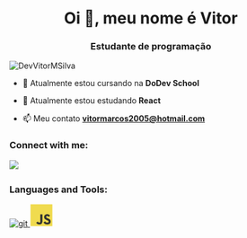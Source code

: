 <h1 align="center">Oi 👋, meu nome é Vitor</h1>
<h3 align="center">Estudante de programação </h3>

<p align="left"> <img src="https://komarev.com/ghpvc/?username=devvitormsilva&label=Profile%20views&color=0e75b6&style=flat" alt="DevVitorMSilva" /> </p>

- 🔭 Atualmente estou cursando na **DoDev School**

- 🌱 Atualmente estou estudando **React**

- 📫 Meu contato **vitormarcos2005@hotmail.com**

<h3 align="left">Connect with me:</h3>
<p align="left">
  <a href="https://www.linkedin.com/in/vitor-silva-502b512a7/" target="_blank"><img loading="lazy" src="https://img.shields.io/badge/-LinkedIn-%230077B5?style=for-the-badge&logo=linkedin&logoColor=white" target="_blank"></a>
</p>

<h3 align="left">Languages and Tools:</h3>
<p align="left"> <a href="https://git-scm.com/" target="_blank" rel="noreferrer"> <img src="https://www.vectorlogo.zone/logos/git-scm/git-scm-icon.svg" alt="git" width="40" height="40"/> </a> <a href="https://developer.mozilla.org/en-US/docs/Web/JavaScript" target="_blank" rel="noreferrer"> <img src="https://raw.githubusercontent.com/devicons/devicon/master/icons/javascript/javascript-original.svg" alt="javascript" width="40" height="40"/> </a> </p>
